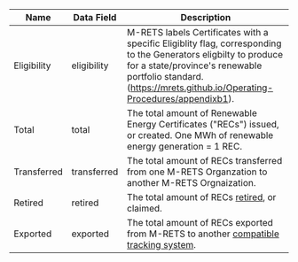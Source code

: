 | Name | Data Field  | Description  |
|---------------------------|--------------------------------------|-------------------------------------------------------------------------------------------------------------------------------------------------------|
|Eligibility|eligibility|M-RETS labels Certificates with a specific Eligiblity flag, corresponding to the Generators eligbilty to produce for a state/province's renewable portfolio standard. (https://mrets.github.io/Operating-Procedures/appendixb1).|
|Total|total|The total amount of Renewable Energy Certificates ("RECs") issued, or created. One MWh of renewable energy generation = 1 REC.|
|Transferred|transferred|The total amount of RECs transferred from one M-RETS Organzation to another M-RETS Orgnaization.|
|Retired|retired|The total amount of RECs [retired](https://mrets.github.io/Operating-Procedures/section4.2.5), or claimed.|
|Exported|exported|The total amount of RECs exported from M-RETS to another [compatible tracking system](https://www.mrets.org/registries/).|
